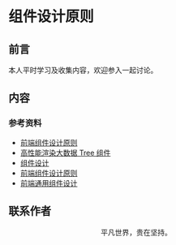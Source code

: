 # 组件设计原则

## 前言

本人平时学习及收集内容，欢迎参入一起讨论。

## 内容

### 参考资料

- [前端组件设计原则](https://mp.weixin.qq.com/s/ofmfQFAVlTCvKFnZ6A-0_Q)
- [高性能渲染大数据 Tree 组件](https://segmentfault.com/a/1190000021228976)
- [组件设计](https://mp.weixin.qq.com/s/k_CiluFoDTx6IlR6Wq7K8g)
- [前端组件设计原则](https://github.com/lightningminers/article/issues/36)
- [前端通用组件设计](https://zhuanlan.zhihu.com/p/72091681)

## 联系作者

<div align="center">
    <p>
        平凡世界，贵在坚持。
    </p>
    <img :src="$withBase('/about/contact.png')" />
</div>
